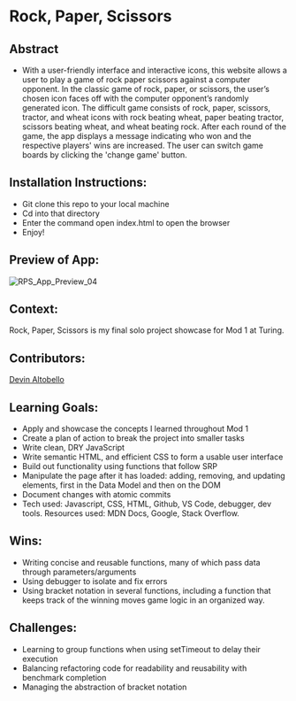 # Rock, Paper, Scissors
## Abstract
- With a user-friendly interface and interactive icons, this website allows a user to play a game of rock paper scissors against a computer opponent. In the classic game of rock, paper, or scissors, the user’s chosen icon faces off with the computer opponent’s randomly generated icon. The difficult game consists of rock, paper, scissors, tractor, and wheat icons with rock beating wheat, paper beating tractor, scissors beating wheat, and wheat beating rock. After each round of the game, the app displays a message indicating who won and the respective players' wins are increased. The user can switch game boards by clicking the 'change game' button. 

## Installation Instructions:
- Git clone this repo to your local machine
- Cd into that directory
- Enter the command open index.html to open the browser
- Enjoy!

## Preview of App:
![RPS_App_Preview_04](https://user-images.githubusercontent.com/130494366/259562077-1a229856-ede1-4bf6-9303-ed36fc324e47.gif)

## Context:
Rock, Paper, Scissors is my final solo project showcase for Mod 1 at Turing.

## Contributors:
[Devin Altobello](https://github.com/alto-fx)

## Learning Goals:
- Apply and showcase the concepts I learned throughout Mod 1
- Create a plan of action to break the project into smaller tasks
- Write clean, DRY JavaScript
- Write semantic HTML, and efficient CSS to form a usable user interface
- Build out functionality using functions that follow SRP
- Manipulate the page after it has loaded: adding, removing, and updating elements, first in the Data Model and then on the DOM
- Document changes with atomic commits
- Tech used: Javascript, CSS, HTML, Github, VS Code, debugger, dev tools. 
Resources used: MDN Docs, Google, Stack Overflow.

## Wins: 
- Writing concise and reusable functions, many of which pass data through parameters/arguments
- Using debugger to isolate and fix errors
- Using bracket notation in several functions, including a function that keeps track of the winning moves game logic in an organized way.
## Challenges:
- Learning to group functions when using setTimeout to delay their execution
- Balancing refactoring code for readability and reusability with benchmark completion
- Managing the abstraction of bracket notation
